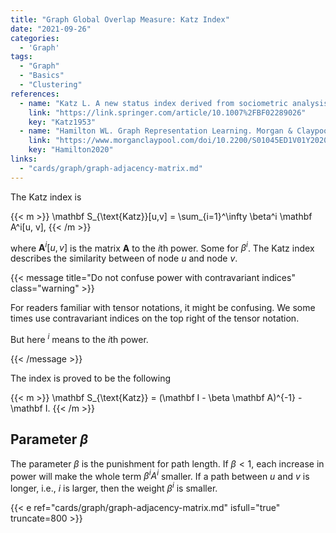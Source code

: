```yaml
---
title: "Graph Global Overlap Measure: Katz Index"
date: "2021-09-26"
categories:
  - 'Graph'
tags:
  - "Graph"
  - "Basics"
  - "Clustering"
references:
  - name: "Katz L. A new status index derived from sociometric analysis. Psychometrika. 1953;18: 39–43. doi:10.1007/BF02289026"
    link: "https://link.springer.com/article/10.1007%2FBF02289026"
    key: "Katz1953"
  - name: "Hamilton WL. Graph Representation Learning. Morgan & Claypool Publishers; 2020. pp. 1–159. doi:10.2200/S01045ED1V01Y202009AIM046"
    link: "https://www.morganclaypool.com/doi/10.2200/S01045ED1V01Y202009AIM046"
    key: "Hamilton2020"
links:
  - "cards/graph/graph-adjacency-matrix.md"
---
```


The Katz index is

{{< m >}}
\mathbf S_{\text{Katz}}[u,v] = \sum_{i=1}^\infty \beta^i \mathbf A^i[u, v],
{{< /m >}}

where $\mathbf A^i[u, v]$ is the matrix $\mathbf A$ to the $i$th power. Some for $\beta^i$. The Katz index describes the similarity between of node $u$ and node $v$.

{{< message title="Do not confuse power with contravariant indices" class="warning" >}}

For readers familiar with tensor notations, it might be confusing. We some times use contravariant indices on the top right of the tensor notation.

But here ${}^{i}$ means to the $i$th power.

{{< /message >}}

The index is proved to be the following

{{< m >}}
\mathbf S_{\text{Katz}} = (\mathbf I - \beta \mathbf A)^{-1} - \mathbf I.
{{< /m >}}



## Parameter $\beta$

The parameter $\beta$ is the punishment for path length. If $\beta < 1$, each increase in power will make the whole term $\beta^i A^i$ smaller. If a path between $u$ and $v$ is longer, i.e., $i$ is larger, then the weight $\beta^i$ is smaller.

{{< e ref="cards/graph/graph-adjacency-matrix.md" isfull="true" truncate=800 >}}